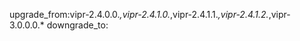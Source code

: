 upgrade_from:vipr-2.4.0.0.*,vipr-2.4.1.0.*,vipr-2.4.1.1.*,vipr-2.4.1.2.*,vipr-3.0.0.0.*
downgrade_to:
